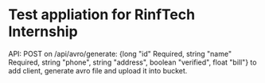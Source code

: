 # Test appliation for RinfTech Internship


API:
POST on /api/avro/generate: {long "id" Required, string "name" Required, string "phone", string "address", boolean "verified", float "bill"} to add client, generate avro file and upload it into bucket.
